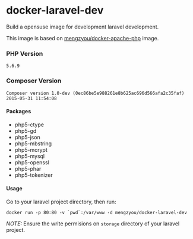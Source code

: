# docker-laravel-dev
Build a opensuse image for development laravel development.  
  
This image is based on [mengzyou/docker-apache-php](https://registry.hub.docker.com/u/mengzyou/docker-apache-php/) image.

### PHP Version
`5.6.9`

### Composer Version
`Composer version 1.0-dev (0ec86be5e988261e8b625ac696d566afa2c35faf) 2015-05-31 11:54:08`

#### Packages
- php5-ctype
- php5-gd
- php5-json
- php5-mbstring
- php5-mcrypt
- php5-mysql
- php5-openssl
- php5-phar
- php5-tokenizer

#### Usage
Go to your laravel project directory, then run:  
```shell
docker run -p 80:80 -v `pwd`:/var/www -d mengzyou/docker-laravel-dev  
```
  
*NOTE:* Ensure the write permisions on `storage` directory of your laravel project.
